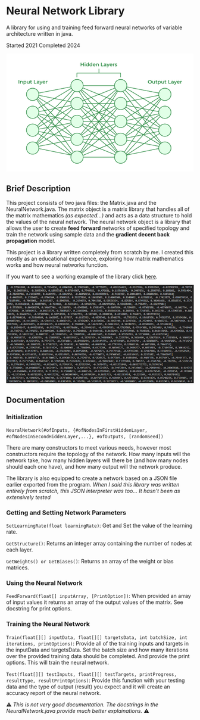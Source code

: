 # Neural Network Library
A library for using and training feed forward neural networks of variable architecture written in java.

Started 2021 Completed 2024

![Image of Neural Network Diagram][imgLink]

## Brief Description
This project consists of two java files: the Matrix.java and the NeuralNetwork.java. The matrix object is a matrix library that handles all of the matrix mathematics *(as expected...)* and acts as a data structure to hold the values of the neural network. The neural network object is a library that allows the user to create **feed forward** networks of specified topology and train the network using sample data and the **gradient decent back propagation** model.

This project is a library written completely from scratch by me. I created this mostly as an educational experience, exploring how matrix mathematics works and how neural networks function.

If you want to see a working example of the library click [here](#project-story).

![Image of Weight Matrix Data][imgSampleMatrix]



## Documentation
### Initialization

`NeuralNetwork(#ofInputs, {#ofNodesInFirstHiddenLayer, #ofNodesInSecondHiddenLayer,...}, #ofOutputs, [randomSeed])`

There are many constructors to meet various needs, however most constructors require the topology of the network. How many inputs will the network take, how many hidden layers will there be (and how many nodes should each one have), and how many output will the network produce. 

The library is also equipped to create a network based on a JSON file earlier exported from the program. *When I said this library was written entirely from scratch, this JSON interpreter was too... It hasn't been as extensively tested*

### Getting and Setting Network Parameters
`SetLearningRate(float learningRate)`: Get and Set the value of the learning rate. 

`GetStructure()`: Returns an integer array containing the number of nodes at each layer. 

`GetWeights() or GetBiases()`: Returns an array of the weight or bias matrices.

### Using the Neural Network
`FeedForward(float[] inputArray, [PrintOption])`: When provided an array of input values it returns an array of the output values of the matrix. See docstring for print options.

### Training the Neural Network
`Train(float[][] inputData, float[][] targetsData, int batchSize, int iterations, printOptions)`: Provide all of the training inputs and targets in the inputData and targetsData. Set the batch size and how many iterations  over the provided training data should be completed. And provide the print options. This will train the neural network.

`Test(float[][] testInputs, float[][] testTargets, printProgress, resultType, resultPrintOptions)`: Provide this function with your testing data and the type of output (result) you expect and it will create an accuracy report of the neural network.

 :warning: *This is not very good documentation. The docstrings in the NeuralNetwork.java provide much better explainations.* :warning:

[imgLink]: /img/Neural-Networks-Architecture.png
[imgSampleMatrix]: /img//sample_matrix.png